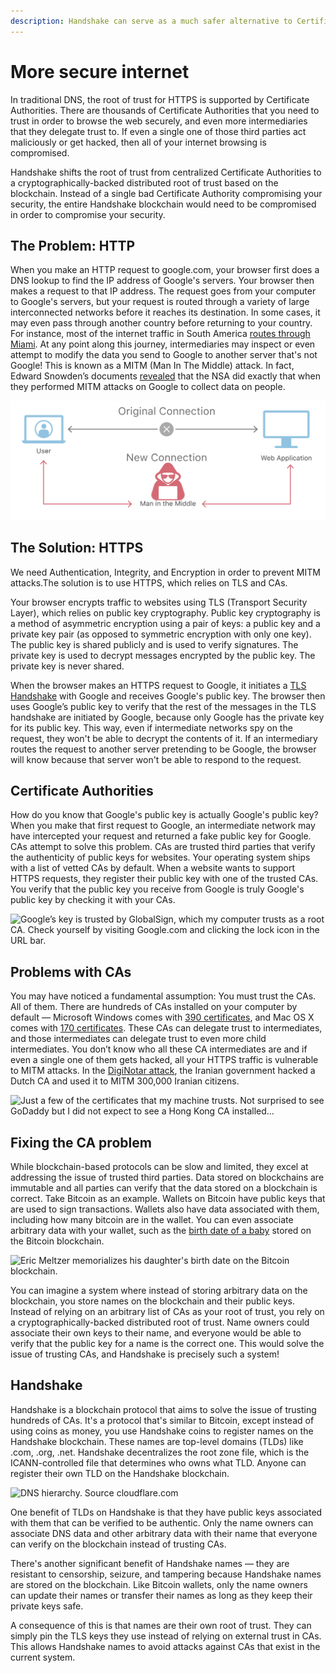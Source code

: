 ```yaml
---
description: Handshake can serve as a much safer alternative to Certificate Authorities
---
```


# More secure internet

In traditional DNS, the root of trust for HTTPS is supported by Certificate Authorities. There are thousands of Certificate Authorities that you need to trust in order to browse the web securely, and even more intermediaries that they delegate trust to. If even a single one of those third parties act maliciously or get hacked, then all of your internet browsing is compromised.

Handshake shifts the root of trust from centralized Certificate Authorities to a cryptographically-backed distributed root of trust based on the blockchain. Instead of a single bad Certificate Authority compromising your security, the entire Handshake blockchain would need to be compromised in order to compromise your security.

## The Problem: HTTP <a href="#the-problem-http" id="the-problem-http"></a>

When you make an HTTP request to google.com, your browser first does a DNS lookup to find the IP address of Google's servers. Your browser then makes a request to that IP address. The request goes from your computer to Google's servers, but your request is routed through a variety of large interconnected networks before it reaches its destination. In some cases, it may even pass through another country before returning to your country. For instance, most of the internet traffic in South America [routes through Miami](https://en.wikipedia.org/wiki/NAP\_of\_the\_Americas). At any point along this journey, intermediaries may inspect or even attempt to modify the data you send to Google to another server that's not Google! This is known as a MITM (Man In The Middle) attack. In fact, Edward Snowden’s documents [revealed](https://www.cnet.com/news/nsa-disguised-itself-as-google-to-spy-say-reports/) that the NSA did exactly that when they performed MITM attacks on Google to collect data on people.

![MITM attack. Source cloudflare.com](../../.gitbook/assets/MITM.png)

## The Solution: HTTPS <a href="#the-solution-https" id="the-solution-https"></a>

We need Authentication, Integrity, and Encryption in order to prevent MITM attacks.The solution is to use HTTPS, which relies on TLS and CAs.&#x20;

Your browser encrypts traffic to websites using TLS (Transport Security Layer), which relies on public key cryptography. Public key cryptography is a method of asymmetric encryption using a pair of keys: a public key and a private key pair (as opposed to symmetric encryption with only one key). The public key is shared publicly and is used to verify signatures. The private key is used to decrypt messages encrypted by the public key. The private key is never shared.

When the browser makes an HTTPS request to Google, it initiates a [TLS Handshake](https://www.cloudflare.com/learning/ssl/what-happens-in-a-tls-handshake/) with Google and receives Google's public key. The browser then uses Google’s public key to verify that the rest of the messages in the TLS handshake are initiated by Google, because only Google has the private key for its public key. This way, even if intermediate networks spy on the request, they won't be able to decrypt the contents of it. If an intermediary routes the request to another server pretending to be Google, the browser will know because that server won't be able to respond to the request.

## Certificate Authorities <a href="#certificate-authorities" id="certificate-authorities"></a>

How do you know that Google's public key is actually Google's public key? When you make that first request to Google, an intermediate network may have intercepted your request and returned a fake public key for Google. CAs attempt to solve this problem. CAs are trusted third parties that verify the authenticity of public keys for websites. Your operating system ships with a list of vetted CAs by default. When a website wants to support HTTPS requests, they register their public key with one of the trusted CAs. You verify that the public key you receive from Google is truly Google's public key by checking it with your CAs.

![Google’s key is trusted by GlobalSign, which my computer trusts as a root CA. Check yourself by visiting Google.com and clicking the lock icon in the URL bar. ](https://images.ctfassets.net/v3ez3dek3dk6/2a4iKL9SiujjvWnav3ATa3/75943c435b1ca77416baf75b6a651eb8/image.png?fit=pad\&w=720)

## Problems with CAs <a href="#problems-with-cas" id="problems-with-cas"></a>

You may have noticed a fundamental assumption: You must trust the CAs. All of them. There are hundreds of CAs installed on your computer by default — Microsoft Windows comes with [390 certificates](https://gallery.technet.microsoft.com/Trusted-Root-Program-381e7a89), and Mac OS X comes with [170 certificates](https://support.apple.com/en-us/HT209144). These CAs can delegate trust to intermediates, and those intermediates can delegate trust to even more child intermediates. You don’t know who all these CA intermediates are and if even a single one of them gets hacked, all your HTTPS traffic is vulnerable to MITM attacks. In the [DigiNotar attack](https://en.wikipedia.org/wiki/DigiNotar), the Iranian government hacked a Dutch CA and used it to MITM 300,000 Iranian citizens.

![Just a few of the certificates that my machine trusts. Not surprised to see GoDaddy but I did not expect to see a Hong Kong CA installed...](https://images.ctfassets.net/v3ez3dek3dk6/4aSc1sI708gGsIMefV39zO/06878ba9bad31d6c47b2334ce3ee91f1/OS\_X\_Certificates.png?fit=pad\&w=720)

## Fixing the CA problem  <a href="#fixing-the-ca-problem" id="fixing-the-ca-problem"></a>

While blockchain-based protocols can be slow and limited, they excel at addressing the issue of trusted third parties. Data stored on blockchains are immutable and all parties can verify that the data stored on a blockchain is correct. Take Bitcoin as an example. Wallets on Bitcoin have public keys that are used to sign transactions. Wallets also have data associated with them, including how many bitcoin are in the wallet. You can even associate arbitrary data with your wallet, such as the [birth date of a baby](https://www.blockchain.com/btc/tx/9439b6de84d4d5d7dd9b990c713d820b451a412cdef325f64cfa95fe43864556) stored on the Bitcoin blockchain.

![Eric Meltzer memorializes his daughter's birth date on the Bitcoin blockchain.](https://images.ctfassets.net/v3ez3dek3dk6/4mIFLSXTgJSSJPtPshY9g0/886b09d80899fe9c4848b6ce4452b10f/Screen\_Shot\_2019-09-12\_at\_7.04.19\_PM.png?fit=pad\&w=720)

You can imagine a system where instead of storing arbitrary data on the blockchain, you store names on the blockchain and their public keys. Instead of relying on an arbitrary list of CAs as your root of trust, you rely on a cryptographically-backed distributed root of trust. Name owners could associate their own keys to their name, and everyone would be able to verify that the public key for a name is the correct one. This would solve the issue of trusting CAs, and Handshake is precisely such a system!

## Handshake <a href="#handshake" id="handshake"></a>

Handshake is a blockchain protocol that aims to solve the issue of trusting hundreds of CAs. It's a protocol that's similar to Bitcoin, except instead of using coins as money, you use Handshake coins to register names on the Handshake blockchain. These names are top-level domains (TLDs) like .com, .org, .net. Handshake decentralizes the root zone file, which is the ICANN-controlled file that determines who owns what TLD. Anyone can register their own TLD on the Handshake blockchain.

![DNS hierarchy. Source cloudflare.com](https://images.ctfassets.net/v3ez3dek3dk6/1di653gtbQwZieFp4cTivQ/f8f5791690235e68b846b2501b7da52b/dnsRootServerDiagram.png?fit=pad\&w=720)

One benefit of TLDs on Handshake is that they have public keys associated with them that can be verified to be authentic. Only the name owners can associate DNS data and other arbitrary data with their name that everyone can verify on the blockchain instead of trusting CAs.

There's another significant benefit of Handshake names — they are resistant to censorship, seizure, and tampering because Handshake names are stored on the blockchain. Like Bitcoin wallets, only the name owners can update their names or transfer their names as long as they keep their private keys safe.

A consequence of this is that names are their own root of trust. They can simply pin the TLS keys they use instead of relying on external trust in CAs. This allows Handshake names to avoid attacks against CAs that exist in the current system.
